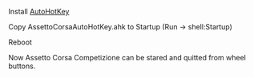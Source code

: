 Install [AutoHotKey](https://autohotkey.com)

Copy AssettoCorsaAutoHotKey.ahk to Startup (Run -> shell:Startup)

Reboot

Now Assetto Corsa Competizione can be stared and quitted from wheel buttons.

